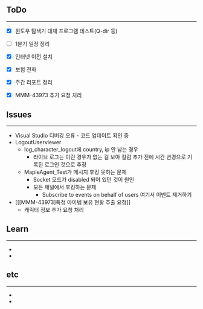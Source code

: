 ## ToDo
---
- [x] 윈도우 탐색기 대체 프로그램 테스트(Q-dir 등)
- [ ] 1분기 일정 정리
- [x] 인터넷 이전 설치
- [x] 보험 전화
- [x] 주간 리포트 정리
- [x] MMM-43973 추가 요청 처리


## Issues
---
- Visual Studio 디버깅 오류 - 코드 업데이트 확인 중
- LogoutUserviewer
	- log_character_logout에 country, ip 안 남는 경우
		- 라이브 로그는 이런 경우가 없는 걸 보아 컬럼 추가 전에 시간 변경으로 기록된 로그인 것으로 추정
	- MapleAgent_Test가 메시지 후킹 못하는 문제
		- Socket 모드가 disabled 되어 있던 것이 원인
		- 모든 채널에서 후킹하는 문제
			- Subscribe to events on behalf of users 여기서 이벤트 제거하기
- [[[MMM-43973]특정 아이템 보유 현황 추출 요청]]
	-  캐릭터 정보 추가 요청 처리


## Learn
---
- 
- 


## etc
---
- 
- 
